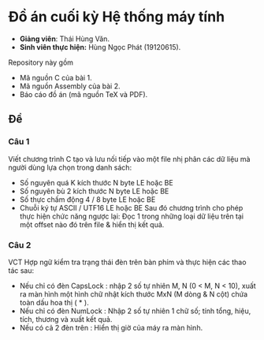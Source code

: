 # Đồ án cuối kỳ Hệ thống máy tính
- **Giảng viên**: Thái Hùng Văn.
- **Sinh viên thực hiện:** Hùng Ngọc Phát (19120615).

Repository này gồm 
- Mã nguồn C của bài 1.
- Mã nguồn Assembly của bài 2.
- Báo cáo đồ án (mã nguồn TeX và PDF).

## Đề 
### Câu 1
Viết chương trình C tạo và lưu nối tiếp vào một file nhị phân các dữ liệu mà người dùng 
lựa chọn trong danh sách:
- Số nguyên quá K kích thước N byte LE hoặc BE
- Số nguyên bù 2 kích thước N byte LE hoặc BE
- Số thực chấm động 4 / 8 byte LE hoặc BE
- Chuỗi ký tự ASCII / UTF16 LE hoặc BE
Sau đó chương trình cho phép thực hiện chức năng ngược lại: Đọc 1 trong những loại dữ liệu trên 
tại một offset nào đó trên file & hiển thị kết quả.

### Câu 2 
VCT Hợp ngữ kiểm tra trạng thái đèn trên bàn phím và thực hiện các thao tác sau: 
- Nếu chỉ có đèn CapsLock : nhập 2 số tự nhiên M, N (0 < M, N < 10), xuất ra màn hình một hình chữ nhật kích thước MxN (M dòng & N cột) chứa toàn dấu hoa thị ( \* ).
- Nếu chỉ có đèn NumLock : Nhập 2 số tự nhiên 1 chữ số; tính tổng, hiệu, tích, thương và xuất kết quả.
- Nếu có cả 2 đèn trên : Hiển thị giờ của máy ra màn hình.
